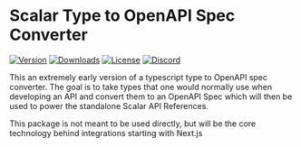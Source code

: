 # Scalar Type to OpenAPI Spec Converter

[![Version](https://img.shields.io/npm/v/%40scalar/type-to-openapi)](https://www.npmjs.com/package/@scalar/type-to-openapi)
[![Downloads](https://img.shields.io/npm/dm/%40scalar/type-to-openapi)](https://www.npmjs.com/package/@scalar/type-to-openapi)
[![License](https://img.shields.io/npm/l/%40scalar%type-to-openapi)](https://www.npmjs.com/package/@scalar/type-to-openapi)
[![Discord](https://img.shields.io/discord/1135330207960678410?style=flat&color=5865F2)](https://discord.gg/scalar)

This an extremely early version of a typescript type to OpenAPI spec converter. The goal is to take types that one
would normally use when developing an API and convert them to an OpenAPI Spec which will then be used to power the
standalone Scalar API References.

This package is not meant to be used directly, but will be the core technology behind integrations starting with
Next.js
